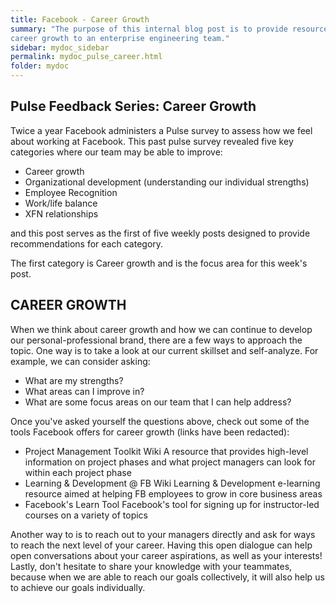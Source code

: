 ```yaml
---
title: Facebook - Career Growth
summary: "The purpose of this internal blog post is to provide resources for
career growth to an enterprise engineering team."
sidebar: mydoc_sidebar
permalink: mydoc_pulse_career.html
folder: mydoc
---
```


## Pulse Feedback Series: Career Growth

Twice a year Facebook administers a Pulse survey to assess how we feel about
working at Facebook. This past pulse survey revealed five key categories where
our team may be able to improve:
* Career growth
* Organizational development (understanding our individual strengths)
* Employee Recognition
* Work/life balance
* XFN relationships

and this post serves as the first of five weekly posts designed to provide
recommendations for each category.   

The first category is Career growth and is the focus area for this week's post.

## CAREER GROWTH

When we think about career growth and how we can continue to develop our
personal-professional brand, there are a few ways to approach the topic. One way
is to take a look at our current skillset and self-analyze. For example, we can
consider asking:
* What are my strengths?
* What areas can I improve in?
* What are some focus areas on our team that I can help address?

Once you've asked yourself the questions above, check out some of the tools
Facebook offers for career growth (links have been redacted):
* Project Management Toolkit Wiki  A resource that provides high-level
information on project phases and what project managers can look for within
each project phase
* Learning & Development @ FB Wiki  Learning & Development e-learning resource
aimed at helping FB employees to grow in core business areas
* Facebook's Learn Tool Facebook's tool for signing up for instructor-led
courses on a variety of topics

Another way to is to reach out to your managers directly and ask for ways to
reach the next level of your career. Having this open dialogue can help open
conversations about your career aspirations, as well as your interests!
Lastly, don't hesitate to share your knowledge with your teammates, because when
we are able to reach our goals collectively, it will also help us to achieve our
goals individually.
